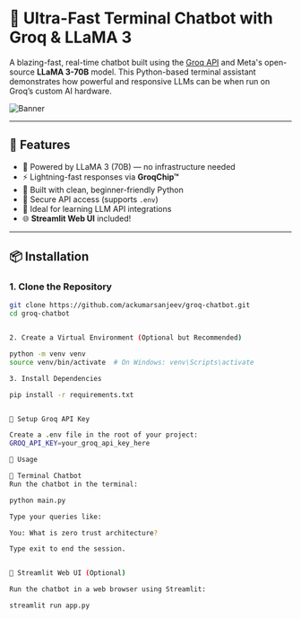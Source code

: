 # 🤖 Ultra-Fast Terminal Chatbot with Groq & LLaMA 3

A blazing-fast, real-time chatbot built using the [Groq API](https://console.groq.com/) and Meta's open-source **LLaMA 3-70B** model. This Python-based terminal assistant demonstrates how powerful and responsive LLMs can be when run on Groq’s custom AI hardware.

![Banner](https://raw.githubusercontent.com/ackumarsanjeev/groq-chatbot/main/chatbot.png)

---

## 🚀 Features

- 🧠 Powered by LLaMA 3 (70B) — no infrastructure needed
- ⚡ Lightning-fast responses via **GroqChip™**
- 🐍 Built with clean, beginner-friendly Python
- 🔐 Secure API access (supports `.env`)
- 🧪 Ideal for learning LLM API integrations
- 🌐 **Streamlit Web UI** included!

---

## 📦 Installation

### 1. Clone the Repository

```bash
git clone https://github.com/ackumarsanjeev/groq-chatbot.git
cd groq-chatbot


2. Create a Virtual Environment (Optional but Recommended)

python -m venv venv
source venv/bin/activate  # On Windows: venv\Scripts\activate

3. Install Dependencies

pip install -r requirements.txt


🔑 Setup Groq API Key

Create a .env file in the root of your project:
GROQ_API_KEY=your_groq_api_key_here

🧠 Usage

🔹 Terminal Chatbot
Run the chatbot in the terminal:

python main.py

Type your queries like:

You: What is zero trust architecture?

Type exit to end the session.


🔹 Streamlit Web UI (Optional)

Run the chatbot in a web browser using Streamlit:

streamlit run app.py
